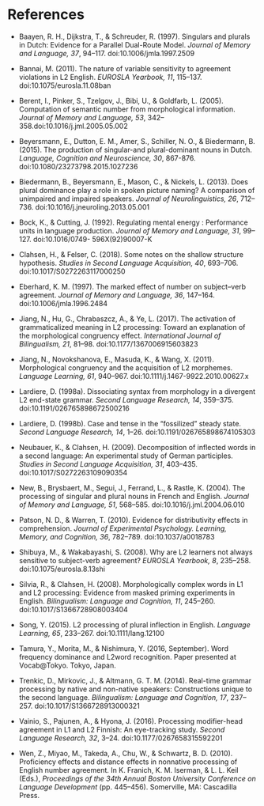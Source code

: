 # References

* Baayen, R. H., Dijkstra, T., & Schreuder, R. (1997). Singulars and plurals in Dutch: Evidence for a Parallel Dual-Route Model. _Journal of Memory and Language, 37_, 94–117. doi:10.1006/jmla.1997.2509
* Bannai, M. (2011). The nature of variable sensitivity to agreement violations in L2 English. _EUROSLA Yearbook, 11_, 115–137. doi:10.1075/eurosla.11.08ban
* Berent, I., Pinker, S., Tzelgov, J., Bibi, U., & Goldfarb, L. (2005). Computation of semantic number from morphological information. _Journal of Memory and Language, 53_, 342–358.doi:10.1016/j.jml.2005.05.002
* Beyersmann, E., Dutton, E. M., Amer, S., Schiller, N. O., & Biedermann, B. (2015). The production of singular-and plural-dominant nouns in Dutch. _Language, Cognition and Neuroscience, 30_, 867-876. doi:10.1080/23273798.2015.1027236
* Biedermann, B., Beyersmann, E., Mason, C., & Nickels, L. (2013). Does plural dominance play a role in spoken picture naming? A comparison of unimpaired and impaired speakers. _Journal of Neurolinguistics, 26_, 712–736. doi:10.1016/j.jneuroling.2013.05.001
* Bock, K., & Cutting, J. (1992). Regulating mental energy : Performance units in language production. _Journal of Memory and Language, 31_, 99–127. doi:10.1016/0749-
596X(92)90007-K
* Clahsen, H., & Felser, C. (2018). Some notes on the shallow structure hypothesis. _Studies in Second Language Acquisition, 40_, 693–706. doi:10.1017/S0272263117000250

* Eberhard, K. M. (1997). The marked effect of number on subject–verb agreement. _Journal of Memory and Language, 36_, 147–164. doi:10.1006/jmla.1996.2484
* Jiang, N., Hu, G., Chrabaszcz, A., & Ye, L. (2017). The activation of grammaticalized meaning in L2 processing: Toward an explanation of the morphological congruency effect. _International Journal of Bilingualism, 21_, 81–98. doi:10.1177/1367006915603823
* Jiang, N., Novokshanova, E., Masuda, K., & Wang, X. (2011). Morphological congruency and the acquisition of L2 morphemes. _Language Learning, 61_, 940–967. doi:10.1111/j.1467-9922.2010.00627.x
* Lardiere, D. (1998a). Dissociating syntax from morphology in a divergent L2 end-state grammar. _Second Language Research, 14_, 359–375. doi:10.1191/026765898672500216
* Lardiere, D. (1998b). Case and tense in the “fossilized” steady state. _Second Language Research, 14_, 1–26. doi:10.1191/026765898674105303
* Neubauer, K., & Clahsen, H. (2009). Decomposition of inflected words in a second language: An experimental study of German participles. _Studies in Second Language Acquisition, 31_, 403–435. doi:10.1017/S0272263109090354

* New, B., Brysbaert, M., Segui, J., Ferrand, L., & Rastle, K. (2004). The processing of singular and plural nouns in French and English. _Journal of Memory and Language, 51_, 568–585.
doi:10.1016/j.jml.2004.06.010
* Patson, N. D., & Warren, T. (2010). Evidence for distributivity effects in comprehension. _Journal of Experimental Psychology. Learning, Memory, and Cognition, 36_, 782–789. doi:10.1037/a0018783
* Shibuya, M., & Wakabayashi, S. (2008). Why are L2 learners not always sensitive to subject-verb agreement? _EUROSLA Yearbook, 8_, 235–258. doi:10.1075/eurosla.8.13shi
* Silvia, R., & Clahsen, H. (2008). Morphologically complex words in L1 and L2 processing: Evidence from masked priming experiments in English. _Bilingualism: Language and Cognition, 11_, 245–260. doi:10.1017/S1366728908003404
* Song, Y. (2015). L2 processing of plural inflection in English. _Language Learning, 65_, 233–267. doi:10.1111/lang.12100
* Tamura, Y., Morita, M., & Nishimura, Y. (2016, September). Word frequency dominance and L2word recognition. Paper presented at Vocab@Tokyo. Tokyo, Japan.
* Trenkic, D., Mirkovic, J., & Altmann, G. T. M. (2014). Real-time grammar processing by native and non-native speakers: Constructions unique to the second language. _Bilingualism: Language and Cognition, 17_, 237–257. doi:10.1017/S1366728913000321
* Vainio, S., Pajunen, A., & Hyona, J. (2016). Processing modifier-head agreement in L1 and L2 Finnish: An eye-tracking study. _Second Language Research, 32_, 3–24. doi:10.1177/0267658315592201
* Wen, Z., Miyao, M., Takeda, A., Chu, W., & Schwartz, B. D. (2010). Proficiency effects and distance effects in nonnative processing of English number agreement. In K. Franich, K. M. Iserman, & L. L. Keil (Eds.), _Proceedings of the 34th Annual Boston University Conference on Language Development_ (pp. 445–456). Somerville, MA: Cascadilla Press.
